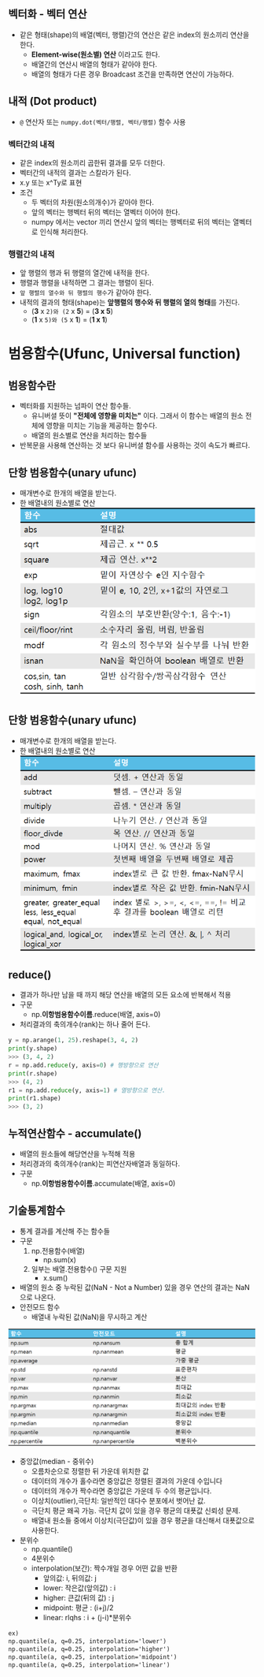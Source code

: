 ## 벡터화 - 벡터 연산
- 같은 형태(shape)의 배열(벡터, 행렬)간의 연산은 같은 index의 원소끼리 연산을 한다. 
    - **Element-wise(원소별) 연산** 이라고도 한다.
    - 배열간의 연산시 배열의 형태가 같아야 한다.
    - 배열의 형태가 다른 경우 Broadcast 조건을 만족하면 연산이 가능하다.

## 내적 (Dot product)
- `@` 연산자 또는 `numpy.dot(벡터/행렬, 벡터/행렬)`  함수 사용

### 벡터간의 내적
- 같은 index의 원소끼리 곱한뒤 결과를 모두 더한다.
- 벡터간의 내적의 결과는 스칼라가 된다.
- x.y 또는 x^Ty로 표현
- 조건
	- 두 벡터의 차원(원소의개수)가 같아야 한다.
	- 앞의 벡터는 행벡터 뒤의 벡터는 열벡터 이어야 한다.
	- numpy 에서는 vector 끼리 연산시 앞의 벡터는 행벡터로 뒤의 벡터는 열벡터로 인식해 처리한다.

### 행렬간의 내적
- 앞 행렬의 행과 뒤 행렬의 열간에 내적을 한다.
- 행렬과 행렬을 내적하면 그 결과는 행렬이 된다.
- ```앞 행렬의 열수와 뒤 행렬의 행수```가 같아야 한다.
- 내적의 결과의 형태(shape)는 **앞행렬의 행수와 뒤 행렬의 열의 형태**를 가진다.
	- (**3** x ```2)와 (2``` x **5**) = (**3 x 5**)
	- (**1** x ```5)와 (5``` x **1**) = (**1 x 1**)  

# 범용함수(Ufunc, Universal function)
## 범용함수란
- 벡터화를 지원하는 넘파이 연산 함수들.
	- 유니버셜 뜻이 **"전체에 영향을 미치는"** 이다. 그래서 이 함수는 배열의 원소 전체에 영향을 미치는 기능을 제공하는 함수다.
	- 배열의 원소별로 연산을 처리하는 함수들
- 반복문을 사용해 연산하는 것 보다 유니버셜 함수를 사용하는 것이 속도가 빠르다.	
## 단항 범용함수(unary ufunc)
- 매개변수로 한개의 배열을 받는다.
- 한 배열내의 원소별로 연산  
![image](/images/unary.png)

## 단항 범용함수(unary ufunc)
- 매개변수로 한개의 배열을 받는다.
- 한 배열내의 원소별로 연산  
![image](/images/polynomial.png)

## reduce()
- 결과가 하나만 남을 때 까지 해당 연산을 배열의 모든 요소에 반복해서 적용
- 구문
	- np.**이항범용함수이름**.reduce(배열, axis=0)
- 처리결과의 축의개수(rank)는 하나 줄어 든다.
```python
y = np.arange(1, 25).reshape(3, 4, 2)
print(y.shape)
>>> (3, 4, 2)
r = np.add.reduce(y, axis=0) # 행방향으로 연산
print(r.shape)
>>> (4, 2)
r1 = np.add.reduce(y, axis=1) # 열방향으로 연산.
print(r1.shape)
>>> (3, 2)
```
	
## 누적연산함수 - accumulate()
- 배열의 원소들에 해당연산을 누적해 적용
- 처리경과의 축의개수(rank)는 피연산자배열과 동일하다.
- 구문
	- np.**이항범용함수이름**.accumulate(배열, axis=0)	
	
## 기술통계함수
- 통계 결과를 계산해 주는 함수들
- 구문
    1. np.전용함수(배열)
        - np.sum(x)
    2. 일부는 배열.전용함수() 구문 지원
        - x.sum()
- 배열의 원소 중 누락된 값(NaN - Not a Number) 있을 경우 연산의 결과는 NaN으로 나온다.        
- 안전모드 함수
    - 배열내 누락된 값(NaN)을 무시하고 계산

![image](/images/01.png)	


- 중앙값(median - 중위수)
    - 오름차순으로 정렬한 뒤 가운데 위치한 값
    - 데이터의 개수가 홀수라면 중앙값은 정렬된 결과의 가운데 수입니다
    - 데이터의 개수가 짝수라면 중앙값은 가운데 두 수의 평균입니다.
	- 이상치(outlier),극단치: 일반적인 대다수 분포에서 벗어난 값.
	- 극단치 평균 왜곡 가능. 극단치 값이 있을 경우 평균의 대푯값 신뢰성 문제.
    - 배열내 원소들 중에서 이상치(극단값)이 있을 경우 평균을 대신해서 대푯값으로 사용한다.
- 분위수
    - np.quantile()
    - 4분위수
	- interpolation(보간): 짝수개일 경우 어떤 값을 반환
		- 앞의값: i, 뒤의값: j
		- lower: 작은값(앞의값) : i
		- higher: 큰값(뒤의 값) : j
		- midpoint: 평균 : (i+j)/2
		- linear: rlqhs : i + (j-i)*분위수
```
ex)
np.quantile(a, q=0.25, interpolation='lower')
np.quantile(a, q=0.25, interpolation='higher')
np.quantile(a, q=0.25, interpolation='midpoint')
np.quantile(a, q=0.25, interpolation='linear')
```